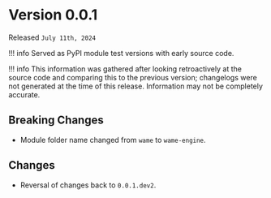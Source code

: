 # Version 0.0.1
Released `July 11th, 2024`

!!! info
    Served as PyPI module test versions with early source code.

!!! info
    This information was gathered after looking retroactively at the source code and comparing this to the previous version; changelogs were not generated at the time of this release. Information may not be completely accurate.

## Breaking Changes
- Module folder name changed from `wame` to `wame-engine`.

## Changes
- Reversal of changes back to `0.0.1.dev2`.